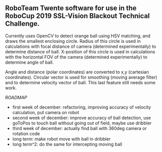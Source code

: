 ## RoboTeam Twente software for use in the RoboCup 2019 SSL-Vision Blackout Technical Challenge.

Currently uses OpenCV to detect orange ball using HSV matching, and draws the smallest enclosing circle.
Radius of this circle is used in calculations with focal distance of camera (determined experimentally) to determine distance of ball.
X-position of this circle is used in calculations with the horizontal FOV of the camera (determined experimentally) to determine angle of ball.

Angle and distance (polar coordinates) are converted to x,y (cartesian coordinates).
Circular vector is used for smoothing (moving average filter) and to determine velocity vector of ball. This last feature still needs some work. 

*ROADMAP*

* first week of december: refactoring, improving accuracy of velocity calculation, put camera on robot
* second week of december: improve accuracy of ball detection, use goToPos to touch ball without going out of field, maybe use dribbler
* third week of december: actually find ball with 360deg camera or rotation code
* long term: make robot move with ball in dribbler
* long term^2: do the same for intercepting moving ball